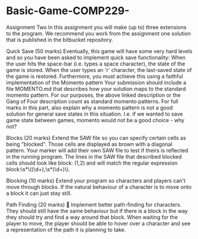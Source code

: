 # Basic-Game-COMP229-
Assignment Two
In this assignment you will make (up to) three extensions to the program. We recommend you work from the assignment one solution that is published in the bitbucket repository. 

Quick Save (50 marks) 
Eventually, this game will have some very hard levels and so you have been asked to implement quick save functionality:  When the user hits the space-bar (i.e. types a space character), the state of the game is stored. When the user types an 'r' character, the last-saved state of the game is restored. Furthermore, you must achieve this using a faithful implementation of the Momento pattern  Your submission should include a file MOMENTO.md that describes how your solution maps to the standard momento pattern. For our purposes, the above linked description or the Gang of Four description count as standard momento patterns.  For full marks in this part, also explain why a momento pattern is not a good solution for general save states in this situation. I.e. if we wanted to save game state between games, momento would not be a good choice - why not? 

Blocks (20 marks) 
Extend the SAW file so you can specify certain cells as being "blocked". Those cells are displayed as brown with a diagonal pattern. Your marker will add their own SAW file to test if theirs is reflected in the running program.  The lines in the SAW file that described blocked cells should look like  block: (1,2) and will match the regular expression block:\\s*\\((\\d+),\\s*(\\d+)\\).  

Blocking (10 marks)
Extend your program so characters and players can't move through blocks. If the natural behaviour of a character is to move onto a block it can just stay still. 

Path Finding (20 marks) 🤔 
Implement better path-finding for characters. They should still have the same behaviour but if there is a block in the way they should try and find a way around that block. When waiting for the player to move, the player should be able to hover over a character and see a representation of the path it is planning to take.
